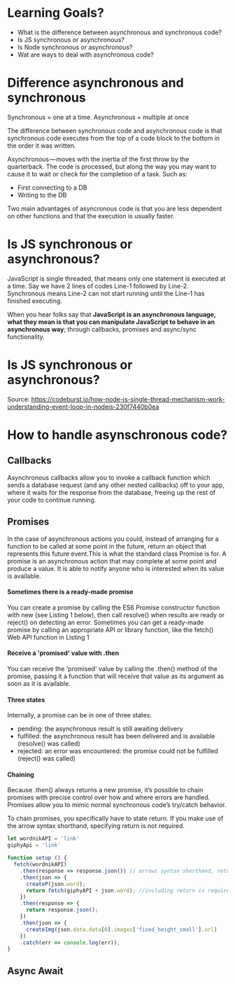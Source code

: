 # Learning Goals?
- What is the difference between asynchronous and synchronous code?
- Is JS synchronous or asynchronous?
- Is Node synchronous or asynchronous?
- Wat are ways to deal with asynchronous code?

# Difference asynchronous and synchronous
Synchronous = one at a time.
Asynchronous = multiple at once

The difference between synchronous code and asynchronous code is that synchronous code executes from the top of a code block to the bottom in the order it was written.

Asynchronous — moves with the inertia of the first throw by the quarterback. The code is processed, but along the way you may want to cause it to wait or check for the completion of a task. Such as:
- First connecting to a DB
- Writing to the DB

Two main advantages of asyncronous code is that you are less dependent on other functions and that the execution is usually faster.

# Is JS synchronous or asynchronous?
JavaScript is single threaded, that means only one statement is executed at a time. Say we have 2 lines of codes Line-1 followed by Line-2. Synchronous means Line-2 can not start running until the Line-1 has finished executing.

When you hear folks say that **JavaScript is an asynchronous language, what they mean is that you can manipulate JavaScript to behave in an asynchronous way**; through callbacks, promises and async/sync functionality.

#  Is JS synchronous or asynchronous?
Source: https://codeburst.io/how-node-js-single-thread-mechanism-work-understanding-event-loop-in-nodejs-230f7440b0ea

# How to handle asynschronous code?
## Callbacks
Asynchronous callbacks allow you to invoke a callback function which sends a database request (and any other nested callbacks) off to your app, where it waits for the response from the database, freeing up the rest of your code to continue running.

## Promises
In the case of asynchronous actions you could, instead of arranging for a function to be called at some point in the future, return an object that represents this future event.This is what the standard class Promise is for. A promise is an asynchronous action that may complete at some point and produce a value. It is able to notify anyone who is interested when its value is available.

#### Sometimes there is a ready-made promise
You can create a promise by calling the ES6 Promise constructor function with new (see Listing 1 below), then call resolve() when results are ready or reject() on detecting an error. Sometimes you can get a ready-made promise by calling an appropriate API or library function, like the fetch() Web API function in Listing 1

#### Receive a 'promised' value with .then
You can receive the 'promised' value by calling the .then() method of the promise, passing it a function that will receive that value as its argument as soon as it is available.

#### Three states
Internally, a promise can be in one of three states:
- pending: the asynchronous result is still awaiting delivery
- fulfilled: the asynchronous result has been delivered and is available (resolve() was called)
- rejected: an error was encountered: the promise could not be fulfilled (reject() was called)

#### Chaining
Because .then() always returns a new promise, it’s possible to chain promises with precise control over how and where errors are handled. Promises allow you to mimic normal synchronous code’s try/catch behavior.

To chain promises, you specifically have to state return. If you make use of the arrow syntax shorthand, specifying return is not required.

```javascript
let wordnikAPI = 'link'
giphyApi = 'link'

function setup () {
  fetch(wordnikAPI)
    .then(response => response.json()) // arrows syntax shorthand, return is not required
    .then(json => {
      createP(json.word);
      return fetch(giphyAPI + json.word); //including return is required
    })
    .then(response => {
      return response.json();
    })
    .then(json => {
      createImg(json.data.data[0].images['fixed_height_small'].url)
    })
    .catch(err => console.log(err));
}
```

## Async Await

